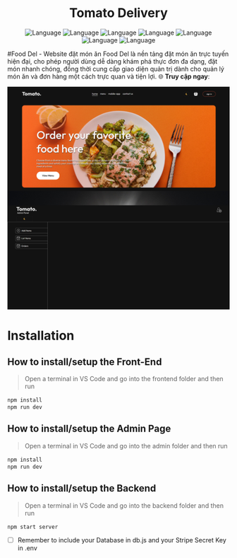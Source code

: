 <h1 align="center">Tomato Delivery</h1>
  
  
  <p align="center">
    <img alt="Language" src="https://img.shields.io/badge/React-20232A?style=for-the-badge&logo=react&logoColor=61DAFB"/>
    <img alt="Language" src="https://img.shields.io/badge/JavaScript-323330?style=for-the-badge&logo=javascript&logoColor=F7DF1E"/>
    <img alt="Language" src="https://img.shields.io/badge/Node.js-43853D?style=for-the-badge&logo=node.js&logoColor=white"/>
    <img alt="Language" src="https://img.shields.io/badge/MongoDB-4EA94B?style=for-the-badge&logo=mongodb&logoColor=white"/>
    <img alt="Language" src="https://img.shields.io/badge/CSS-239120?&style=for-the-badge&logo=css3&logoColor=black"/>
    <img alt="Language" src="https://img.shields.io/badge/HTML-239120?style=for-the-badge&logo=html5&logoColor=black"/>
    <img alt="Language" src="https://img.shields.io/badge/CSS3-1572B6?style=for-the-badge&logo=css3&logoColor=white"/>
  </p>

#Food Del - Website đặt món ăn
Food Del là nền tảng đặt món ăn trực tuyến hiện đại, cho phép người dùng dễ dàng khám phá thực đơn đa dạng, đặt món nhanh chóng, đồng thời cung cấp giao diện quản trị dành cho quản lý món ăn và đơn hàng một cách trực quan và tiện lợi.
🌐 **Truy cập ngay**:

![Picture](https://raw.githubusercontent.com/fr0st-iwnl/assets/main/thumbnails/tomato.png)

# Installation

<h2>How to install/setup the Front-End</h2>

> Open a terminal in VS Code and go into the frontend folder and then run

```
npm install
npm run dev
```


<h2>How to install/setup the Admin Page</h2>

> Open a terminal in VS Code and go into the admin folder and then run

```
npm install
npm run dev
```
   
<h2>How to install/setup the Backend</h2>

> Open a terminal in VS Code and go into the backend folder and then run

```
npm start server
```

- [ ] Remember to include your Database in db.js and your Stripe Secret Key in .env

